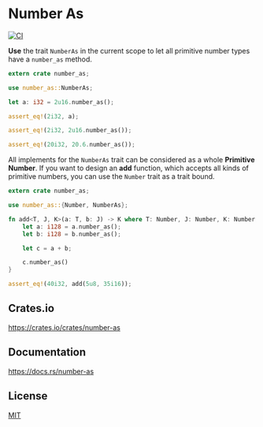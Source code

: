 Number As
====================

[![CI](https://github.com/magiclen/number-as/actions/workflows/ci.yml/badge.svg)](https://github.com/magiclen/number-as/actions/workflows/ci.yml)

**Use** the trait `NumberAs` in the current scope to let all primitive number types have a `number_as` method.

```rust
extern crate number_as;

use number_as::NumberAs;

let a: i32 = 2u16.number_as();

assert_eq!(2i32, a);

assert_eq!(2i32, 2u16.number_as());

assert_eq!(20i32, 20.6.number_as());
```

All implements for the `NumberAs` trait can be considered as a whole **Primitive Number**. If you want to design an **add** function, which accepts all kinds of primitive numbers,
you can use the `Number` trait as a trait bound.

```rust
extern crate number_as;

use number_as::{Number, NumberAs};

fn add<T, J, K>(a: T, b: J) -> K where T: Number, J: Number, K: Number, i128: NumberAs<K> {
    let a: i128 = a.number_as();
    let b: i128 = b.number_as();

    let c = a + b;

    c.number_as()
}

assert_eq!(40i32, add(5u8, 35i16));
```

## Crates.io

https://crates.io/crates/number-as

## Documentation

https://docs.rs/number-as

## License

[MIT](LICENSE)
